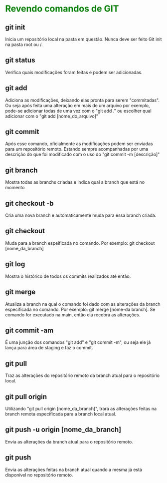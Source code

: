 <h1>Revendo comandos de GIT</h1>
<h2>git init</h2> 
<p>Inicia um repositório local na pasta em questão. Nunca deve ser feito Git init na pasta root ou /.</p>
<h2>git status</h2>
<p>Verifica quais modificações foram feitas e podem ser adicionadas.</p>
<h2>git add</h2>
<p>Adiciona as modificações, deixando elas pronta para serem "commitadas". Ou seja após feita uma alteração em mais de um arquivo por exemplo, pode-se adicionar todas de uma vez com o "git add ." ou escolher qual adicionar com o "git add [nome_do_arquivo]"</p>
<h2>git commit</h2>
<p>Após esse comando, oficialmente as modificações podem ser enviadas para um repositório remoto. Estando sempre acompanhadas por uma descrição do que foi modificado com o uso do "git commit -m [descrição]"</p>
<h2>git branch</h2>
<p>Mostra todas as branchs criadas e indica qual a branch que está no momento</p>
<h2>git checkout -b</h2>
<p>Cria uma nova branch e automaticamente muda para essa branch criada.</p>
<h2>git checkout</h2>
<p>Muda para a branch espeificada no comando. Por exemplo: git checkout [nome_da_branch]</p>
<h2>git log</h2>
<p>Mostra o histórico de todos os commits realizados até então.</p>
<h2>git merge</h2>
<p>Atualiza a branch na qual o comando foi dado com as alterações da branch especificada no comando. Por exemplo: git merge [nome-da branch]. Se comando for executado na main, então ela recebrá as alterações.</p>
<h2>git commit -am</h2>
<p>É uma junção dos comandos "git add" e "git commit -m", ou seja  ele já lança para área de staging e faz o commit.</p>
<h2>git pull</h2>
<p>Traz as alterações do repositório remoto da branch atual para o repositório local.</p>
<h2>git pull origin</h2>
<p>Utilizando "git pull origin [nome_da_branch]", trará as alterações feitas na branch remota especificada para a branch local atual.</p>
<h2>git push -u origin [nome_da_branch]</h2>
<p>Envia as alterações da branch atual para o repositório remoto.</p>
<h2>git push</h2>
<p>Envia as alterações feitas na branch atual quando a mesma já está disponível no repositório remoto.</p>

<style>
  h1 {
    color: green
  }
</style>